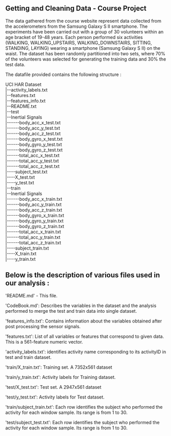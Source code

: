 
Getting and Cleaning Data - Course Project
------------------------------------------

The data gathered from the course website represent data collected from the accelerometers from the Samsung Galaxy S II smartphone. The experiments have been carried out with a group of 30 volunteers within an age bracket of 19-48 years. Each person performed six activities (WALKING, WALKING_UPSTAIRS, WALKING_DOWNSTAIRS, SITTING, STANDING, LAYING) wearing a smartphone (Samsung Galaxy S II) on the waist. The dataset has been randomly partitioned into two sets, where 70% of the volunteers was selected for generating the training data and 30% the test data.

The datafile provided contains the following structure : 

UCI HAR Dataset                              
   |--activity_labels.txt                              
   |--features.txt                              
   |--features_info.txt                              
   |--README.txt                              
   |--test                              
       |--Inertial Signals                              
               |------body_acc_x_test.txt                              
               |------body_acc_y_test.txt                              
               |------body_acc_z_test.txt                              
               |------body_gyro_x_test.txt                              
               |------body_gyro_y_test.txt                              
               |------body_gyro_z_test.txt                              
               |------total_acc_x_test.txt                              
               |------total_acc_y_test.txt                              
               |------total_acc_z_test.txt                              
       |----subject_test.txt                              
       |----X_test.txt                              
       |----y_test.txt                              
   |--train                                     
        |--Inertial Signals                              
               |------body_acc_x_train.txt                              
               |------body_acc_y_train.txt                              
               |------body_acc_z_train.txt                              
               |------body_gyro_x_train.txt                              
               |------body_gyro_y_train.txt                              
               |------body_gyro_z_train.txt                              
               |------total_acc_x_train.txt                              
               |------total_acc_y_train.txt                              
               |------total_acc_z_train.txt                              
       |----subject_train.txt                              
       |----X_train.txt                              
       |----y_train.txt 



Below is the description of various files used in our analysis :
----------------------------------------------------------------

'README.md' - This file.

'CodeBook.md': Describes the variables in the dataset and the analysis performed to merge the test and train data into single dataset.

'features_info.txt': Contains information about the variables obtained after post processing the sensor signals.

'features.txt': List of all variables or features that correspond to given data. This is a 561-feature numeric vector.

'activity_labels.txt': identifies activity name corresponding to its activityID in test and train dataset.

'train/X_train.txt': Training set. A 7352x561 dataset

'train/y_train.txt': Activity labels for Training dataset.

'test/X_test.txt': Test set. A 2947x561 dataset

'test/y_test.txt': Activity labels for Test dataset.

'train/subject_train.txt': Each row identifies the subject who performed the activity for each window sample. Its range is from 1 to 30.

'test/subject_test.txt': Each row identifies the subject who performed the activity for each window sample. Its range is from 1 to 30.


